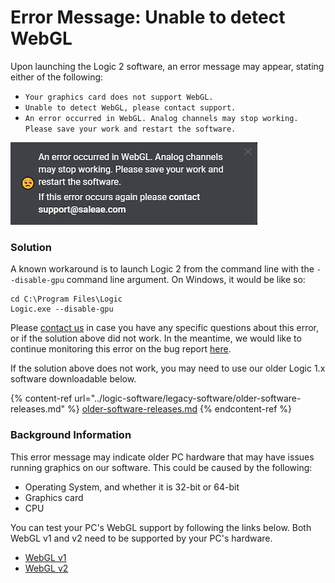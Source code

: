 # Error Message: Unable to detect WebGL

Upon launching the Logic 2 software, an error message may appear, stating either of the following:

* `Your graphics card does not support WebGL.`
* `Unable to detect WebGL, please contact support.`
* `An error occurred in WebGL. Analog channels may stop working. Please save your work and restart the software.`

![WebGL Error Message](<../.gitbook/assets/webgl-analog (1).png>)

### Solution

A known workaround is to launch Logic 2 from the command line with the `--disable-gpu` command line argument. On Windows, it would be like so:

```
cd C:\Program Files\Logic
Logic.exe --disable-gpu
```

Please [contact us](https://contact.saleae.com/hc/en-us/requests/new) in case you have any specific questions about this error, or if the solution above did not work. In the meantime, we would like to continue monitoring this error on the bug report [here](https://ideas.saleae.com/b/feature-requests/support-older-graphics-cards/).

If the solution above does not work, you may need to use our older Logic 1.x software downloadable below.

{% content-ref url="../logic-software/legacy-software/older-software-releases.md" %}
[older-software-releases.md](../logic-software/legacy-software/older-software-releases.md)
{% endcontent-ref %}

### Background Information

This error message may indicate older PC hardware that may have issues running graphics on our software. This could be caused by the following:

* Operating System, and whether it is 32-bit or 64-bit
* Graphics card
* CPU

You can test your PC's WebGL support by following the links below. Both WebGL v1 and v2 need to be supported by your PC's hardware.

* [WebGL v1](https://webglreport.com/?v=1)
* [WebGL v2](https://webglreport.com/?v=2)

